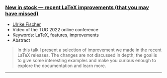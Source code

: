 

### [New in stock — recent LaTeX improvements (that you may have missed)](https://www.youtube.com/watch?v=JjW_hfrYxfk)

+ [Ulrike Fischer]({{site.baseurl}}/about/team/#ulrike-fischer)
+ Video of the TUG 2022 online conference
+ Keywords: LaTeX, features, improvements
+ Abstract
> 
>
> In this talk I present a selection of improvement we made in the recent LaTeX releases. The changes are not discussed in depth; the goal is to give some interesting examples and make you curious enough to explore the documentation and learn more.

***

